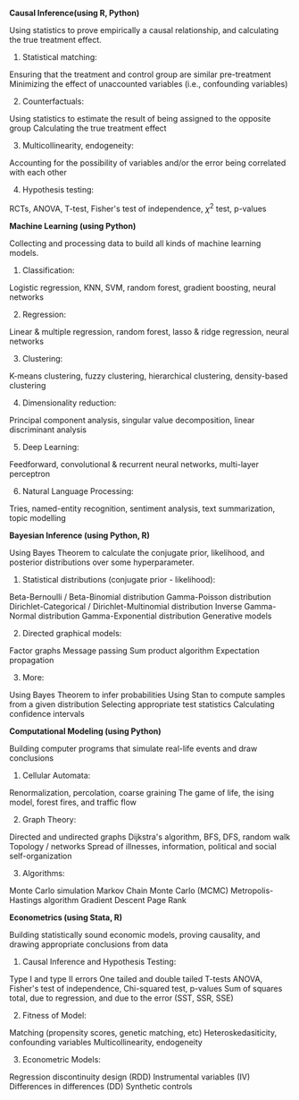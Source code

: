 **Causal Inference(using R, Python)**

Using statistics to prove empirically a causal relationship, and calculating the true treatment effect.

1. Statistical matching:

Ensuring that the treatment and control group are similar pre-treatment
Minimizing the effect of unaccounted variables (i.e., confounding variables)

2. Counterfactuals:

Using statistics to estimate the result of being assigned to the opposite group
Calculating the true treatment effect

3. Multicollinearity, endogeneity:

Accounting for the possibility of variables and/or the error being correlated with each other

4. Hypothesis testing:

RCTs, ANOVA, T-test, Fisher's test of independence, $\chi^{2}$ test, p-values


**Machine Learning (using Python)**

Collecting and processing data to build all kinds of machine learning models.

1. Classification:

Logistic regression, KNN, SVM, random forest, gradient boosting, neural networks

2. Regression:

Linear & multiple regression, random forest, lasso & ridge regression, neural networks

3. Clustering:

K-means clustering, fuzzy clustering, hierarchical clustering, density-based clustering

4. Dimensionality reduction:

Principal component analysis, singular value decomposition, linear discriminant analysis

5. Deep Learning:

Feedforward, convolutional & recurrent neural networks, multi-layer perceptron

6. Natural Language Processing:

Tries, named-entity recognition, sentiment analysis, text summarization, topic modelling




**Bayesian Inference (using Python, R)**

Using Bayes Theorem to calculate the conjugate prior, likelihood, and posterior distributions over some hyperparameter.

1. Statistical distributions (conjugate prior - likelihood):

Beta-Bernoulli / Beta-Binomial distribution
Gamma-Poisson distribution
Dirichlet-Categorical / Dirichlet-Multinomial distribution
Inverse Gamma-Normal distribution
Gamma-Exponential distribution
Generative models

2. Directed graphical models:

Factor graphs
Message passing
Sum product algorithm
Expectation propagation

3. More:

Using Bayes Theorem to infer probabilities
Using Stan to compute samples from a given distribution
Selecting appropriate test statistics
Calculating confidence intervals




**Computational Modeling (using Python)**

Building computer programs that simulate real-life events and draw conclusions

1. Cellular Automata:

Renormalization, percolation, coarse graining
The game of life, the ising model, forest fires, and traffic flow

2. Graph Theory:

Directed and undirected graphs
Dijkstra's algorithm, BFS, DFS, random walk
Topology / networks
Spread of illnesses, information, political and social self-organization

3. Algorithms:

Monte Carlo simulation
Markov Chain Monte Carlo (MCMC)
Metropolis-Hastings algorithm
Gradient Descent
Page Rank




**Econometrics (using Stata, R)**

Building statistically sound economic models, proving causality, and drawing appropriate conclusions from data

1. Causal Inference and Hypothesis Testing:

Type I and type II errors
One tailed and double tailed T-tests
ANOVA, Fisher's test of independence, Chi-squared test, p-values
Sum of squares total, due to regression, and due to the error (SST, SSR, SSE)

2. Fitness of Model:

Matching (propensity scores, genetic matching, etc)
Heteroskedasiticity, confounding variables
Multicollinearity, endogeneity

3. Econometric Models:

Regression discontinuity design (RDD)
Instrumental variables (IV)
Differences in differences (DD)
Synthetic controls
